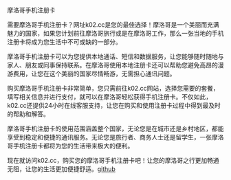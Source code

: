摩洛哥手机注册卡

需要摩洛哥手机注册卡？网址k02.cc是您的最佳选择！摩洛哥是一个美丽而充满魅力的国家，如果您计划前往摩洛哥旅行或是在摩洛哥工作，那么一张当地的手机注册卡将成为您生活中不可或缺的一部分。

摩洛哥手机注册卡可以为您提供本地通话、短信和数据服务，让您能够随时随地与家人、朋友或同事保持联系。在摩洛哥使用本地注册卡还可以帮助您避免高昂的漫游费用，让您在这个美丽的国家尽情畅游，无需担心通讯问题。

购买摩洛哥手机注册卡非常简单，您只需前往k02.cc网站，选择您需要的套餐，填写相关信息并进行支付，就可以在摩洛哥轻松获得手机注册卡。不仅如此，k02.cc还提供24小时在线客服支持，让您在购买和使用注册卡过程中得到最及时的帮助和解答。

摩洛哥手机注册卡的使用范围涵盖整个国家，无论您是在城市还是乡村地区，都能享受到稳定和便捷的通讯服务。无论您是旅行者、商务人士还是留学生，一张摩洛哥手机注册卡都将为您的生活带来极大的便利。

现在就访问k02.cc，购买您的摩洛哥手机注册卡吧！让您的摩洛哥之行更加畅通无阻，让您的生活更加便捷舒适。[github](https://github.com)